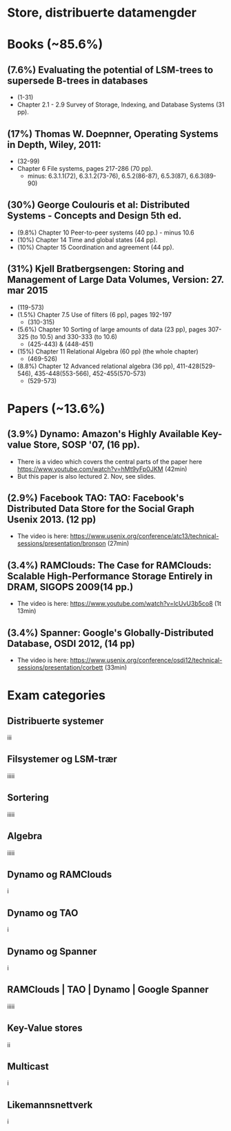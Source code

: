 # Store, distribuerte datamengder

# Books (~85.6%)

## (7.6%) Evaluating the potential of LSM-trees to supersede B-trees in databases
- (1-31)
- Chapter 2.1 - 2.9 Survey of Storage, Indexing, and Database Systems (31 pp).

## (17%) Thomas W. Doepnner, Operating Systems in Depth, Wiley, 2011:
- (32-99)
- Chapter 6 File systems, pages 217-286 (70 pp).
  - minus: 6.3.1.1(72), 6.3.1.2(73-76), 6.5.2(86-87), 6.5.3(87), 6.6.3(89-90)

## (30%) George Coulouris et al: Distributed Systems - Concepts and Design 5th ed.
- (9.8%) Chapter 10 Peer-to-peer systems (40 pp.) - minus 10.6
- (10%) Chapter 14 Time and global states (44 pp).
- (10%) Chapter 15 Coordination and agreement (44 pp).

## (31%) Kjell Bratbergsengen: Storing and Management of Large Data Volumes, Version: 27. mar 2015
- (119-573)
- (1.5%) Chapter 7.5 Use of filters (6 pp), pages 192-197
  - (310-315)
- (5.6%) Chapter 10 Sorting of large amounts of data (23 pp), pages 307-325 (to 10.5) and 330-333 (to 10.6)
  - (425-443) & (448-451)
- (15%) Chapter 11 Relational Algebra (60 pp) (the whole chapter)
  - (469-526)
- (8.8%) Chapter 12 Advanced relational algebra (36 pp), 411-428(529-546), 435-448(553-566), 452-455(570-573)
  - (529-573)

# Papers (~13.6%)

## (3.9%) Dynamo: Amazon's Highly Available Key-value Store, SOSP '07, (16 pp).
- There is a video which covers the central parts of the paper here
https://www.youtube.com/watch?v=hMt9yFp0JKM (42min)
- But this paper is also lectured 2. Nov, see slides.

## (2.9%) Facebook TAO: TAO: Facebook's Distributed Data Store for the Social Graph Usenix 2013. (12 pp)
- The video is here: https://www.usenix.org/conference/atc13/technical-sessions/presentation/bronson (27min)

## (3.4%) RAMClouds: The Case for RAMClouds: Scalable High-Performance Storage Entirely in DRAM, SIGOPS 2009(14 pp.)
- The video is here: https://www.youtube.com/watch?v=lcUvU3b5co8 (1t 13min)

## (3.4%) Spanner: Google's Globally-Distributed Database, OSDI 2012, (14 pp)
- The video is here: https://www.usenix.org/conference/osdi12/technical-sessions/presentation/corbett (33min)

# Exam categories

## Distribuerte systemer
iii
## Filsystemer og LSM-trær
iiiii
## Sortering
iiiii
## Algebra
iiiii
## Dynamo og RAMClouds
i
## Dynamo og TAO
i
## Dynamo og Spanner
i
## RAMClouds | TAO | Dynamo | Google Spanner
iiiii
## Key-Value stores
ii
## Multicast
i
## Likemannsnettverk
i
